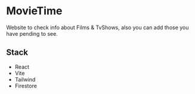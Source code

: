 # MovieTime

Website to check info about Films & TvShows, also you can add those you have pending to see.

## Stack

- React
- Vite
- Tailwind
- Firestore

